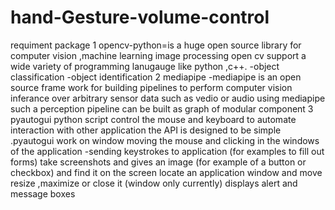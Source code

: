 # hand-Gesture-volume-control
requiment package 
1 opencv-python=is a huge open source library for computer vision ,machine learning 
 image processing open cv support a wide variety of programming lanugauge like python ,c++.
 -object classification
 -object identification 
2 mediapipe -mediapipe is an open source frame work for building pipelines to perform 
 computer vision inferance over arbitrary sensor data such as vedio or audio
  using mediapipe such a perception pipeline can be built as graph of modular component 
3 pyautogui
 python script control the mouse and keyboard to automate interaction with other application the API is designed to be simple .pyautogui work on window
   moving the mouse and clicking in the windows of the application
 -sending keystrokes to application (for examples to fill out forms)
  take screenshots and gives an image (for example of a button or checkbox) and find it on the screen
  locate an application window and move resize ,maximize or close it (window only currently)
  displays alert and message boxes
